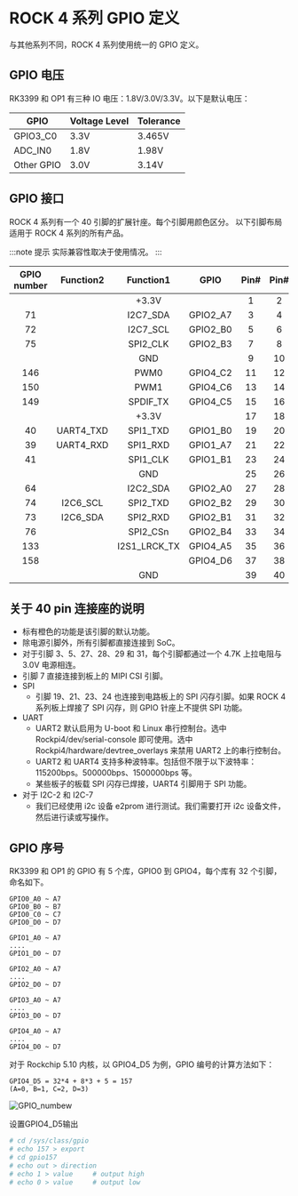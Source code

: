 ﻿---
sidebar_label: 'ROCK 4 系列 GPIO 定义'
sidebar_position: 50
---

# ROCK 4 系列 GPIO 定义

与其他系列不同，ROCK 4 系列使用统一的 GPIO 定义。

## GPIO 电压

RK3399 和 OP1 有三种 IO 电压：1.8V/3.0V/3.3V。以下是默认电压：

| GPIO       | Voltage Level | Tolerance |
| ---------- | ------------- | --------- |
| GPIO3_C0   | 3.3V          | 3.465V    |
| ADC_IN0    | 1.8V          | 1.98V     |
| Other GPIO | 3.0V          | 3.14V     |

## GPIO 接口

ROCK 4 系列有一个 40 引脚的扩展针座。每个引脚用颜色区分。 
以下引脚布局适用于 ROCK 4 系列的所有产品。 

<div className='gpio_style'>

:::note 提示
实际兼容性取决于使用情况。
:::

|GPIO number|Function2|Function1|GPIO|Pin#|Pin#|GPIO|Function1|Function2|GPIO number|
|:-:|:---------:|:----------:|:--------:| :------------------------------: | :-----------------------------:|:-:|:-:|:-:|:-:|
|	|			|	+3.3V	 |			| <div className='yellow'>1</div>  |  <div className='red'>2</div>  |			|+5.0V		 |			|	|
|71 |			|I2C7_SDA	 |GPIO2_A7	|  <div className='green'>3</div>  |  <div className='red'>4</div>  |			|+5.0V		 |			|	|
|72 |			|I2C7_SCL	 |GPIO2_B0	|  <div className='green'>5</div>  | <div className='black'>6</div> |			|GND		 |			|	|
|75 |			|SPI2_CLK	 |GPIO2_B3	|  <div className='green'>7</div>  | <div className='green'>8</div> |GPIO4_C4	|<div className='orange'>UART2_TXD</div>	 |			|148|
|	|			|GND		 |			|  <div className='black'>9</div>  | <div className='green'>10</div>|GPIO4_C3	|<div className='orange'>UART2_RXD</div>	 |			|147|
|146|			|	PWM0	 |GPIO4_C2	| <div className='green'>11</div>  | <div className='green'>12</div>|GPIO4_A3	|I2S1_SCLK	 |			|131|
|150|			|	PWM1	 |GPIO4_C6	| <div className='green'>13</div>  | <div className='black'>14</div>|			|GND		 |			|	|
|149|			|SPDIF_TX	 |GPIO4_C5	| <div className='green'>15</div>  | <div className='green'>16</div>|GPIO4_D2	|			 |			|154|
|	|			|+3.3V		 |			| <div className='yellow'>17</div> | <div className='green'>18</div>|GPIO4_D4	|			 |			|156|
|40 |UART4_TXD  |<div className='orange'>SPI1_TXD</div>	 |GPIO1_B0	| <div className='green'>19</div>  | <div className='black'>20</div>|			|GND		 |			|	|
|39 |UART4_RXD  |<div className='orange'>SPI1_RXD</div>	 |GPIO1_A7	| <div className='green'>21</div>  | <div className='green'>22</div>|GPIO4_D5	|			 |			|157|
|41 |			|<div className='orange'>SPI1_CLK</div>	 |GPIO1_B1	| <div className='green'>23</div>  | <div className='green'>24</div>|GPIO1_B2	|<div className='orange'>SPI1_CSn</div>	 |			|42 |
|	|			|	GND		 |			| <div className='black'>25</div>  | <div className='green'>26</div>|			|ADC_IN0	 |			|	|
|64 |			|I2C2_SDA	 |GPIO2_A0	|  <div className='blue'>27</div>  | <div className='blue'>28</div> |GPIO2_A1	|I2C2_CLK	 |			|65 |
|74 |I2C6_SCL	|SPI2_TXD	 |GPIO2_B2	| <div className='green'>29</div>  | <div className='black'>30</div>|			|GND		 |			|	|
|73 |I2C6_SDA	|SPI2_RXD	 |GPIO2_B1	| <div className='green'>31</div>  | <div className='green'>32</div>|GPIO3_C0	|SPDIF_TX	 |UART3_CTSn|112|
|76 |			|SPI2_CSn	 |GPIO2_B4	| <div className='green'>33</div>  | <div className='black'>34</div>|			|GND		 |			|	|
|133|			|I2S1_LRCK_TX|GPIO4_A5	| <div className='green'>35</div>  | <div className='green'>36</div>|GPIO4_A4	|I2S1_LRCK_RX|			|132|
|158|			|			 |GPIO4_D6	| <div className='green'>37</div>  | <div className='green'>38</div>|GPIO4_A6	|I2S1_SDI	 |			|134|
|	|			|	GND		 |			| <div className='black'>39</div>  | <div className='green'>40</div>|GPIO4_A7	|I2S1_SDO	 |			|135|

</div>

## 关于 40 pin 连接座的说明

 - 标有橙色的功能是该引脚的默认功能。
 - 除电源引脚外，所有引脚都直接连接到 SoC。
 - 对于引脚 3、5、27、28、29 和 31，每个引脚都通过一个 4.7K 上拉电阻与 3.0V 电源相连。
 - 引脚 7 直接连接到板上的 MIPI CSI 引脚。
 - SPI
	- 引脚 19、21、23、24 也连接到电路板上的 SPI 闪存引脚。如果 ROCK 4 系列板上焊接了 SPI 闪存，则 GPIO 针座上不提供 SPI 功能。
 - UART
	- UART2 默认启用为 U-boot 和 Linux 串行控制台。选中 Rockpi4/dev/serial-console 即可使用。选中 Rockpi4/hardware/devtree_overlays 来禁用 UART2 上的串行控制台。
	- UART2 和 UART4 支持多种波特率。包括但不限于以下波特率：115200bps。500000bps、1500000bps 等。
	- 某些板子的板载 SPI 闪存已焊接，UART4 引脚用于 SPI 功能。
- 对于 I2C-2 和 I2C-7
	- 我们已经使用 i2c 设备 e2prom 进行测试。我们需要打开 i2c 设备文件，然后进行读或写操作。

## GPIO 序号

RK3399 和 OP1 的 GPIO 有 5 个库，GPIO0 到 GPIO4，每个库有 32 个引脚，命名如下。

```
GPIO0_A0 ~ A7 
GPIO0_B0 ~ B7
GPIO0_C0 ~ C7
GPIO0_D0 ~ D7
   
GPIO1_A0 ~ A7
....
GPIO1_D0 ~ D7
```
```
GPIO2_A0 ~ A7
....
GPIO2_D0 ~ D7
```
```
GPIO3_A0 ~ A7
....
GPIO3_D0 ~ D7
```
```
GPIO4_A0 ~ A7
....
GPIO4_D0 ~ D7
```

对于 Rockchip 5.10 内核，以 GPIO4_D5 为例，GPIO 编号的计算方法如下：

```
GPIO4_D5 = 32*4 + 8*3 + 5 = 157
(A=0, B=1, C=2, D=3)
```

![GPIO_numbew](/img/configuration/gpio-number.webp)

设置GPIO4_D5输出

```bash
# cd /sys/class/gpio
# echo 157 > export
# cd gpio157
# echo out > direction
# echo 1 > value     # output high
# echo 0 > value     # output low
```
